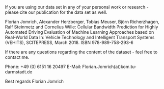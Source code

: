 If you are using our data set in any of your personal work or research - please cite our publication for the data set as well.


Florian Jomrich, Alexander Herzberger, Tobias Meuser, Björn Richerzhagen, Ralf Steinmetz and Cornelius Wille:
Cellular Bandwidth Prediction for Highly Automated Driving
Evaluation of Machine Learning Approaches based on Real-World Data
In: Vehicle Technology and Intelligent Transport Systems (VEHITS), SCITEPRESS, 
March 2018. 
ISBN 978-989-758-293-6


If there are any questions regarding the content of the dataset - feel free to contact me.

Phone: +49 (0) 6151 16 20497
E-Mail: Florian.Jomrich(at)kom.tu-darmstadt.de 

Best regards
Florian Jomrich